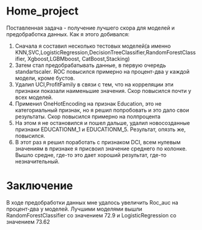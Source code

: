 # Home_project
Поставленная задача - получение лучшего скора для моделей и предобработка данных.
Как я этого добивался:
1) Сначала я составил несколько тестовых моделей(а именно KNN,SVC,LogisticRegression,DecisionTreeClassifier,RandomForestClassifier, Xgboost,LGBMboost, CatBoost,Stacking)
2) Затем стал предобрабатывать данные, в первую очередь standartscaler. ROC повысился примерно на процент-два у каждой модели, кроме бустов. 
3) Удалил UCI,ProfitFamily в связи с тем, что на корреляции эти признаки показали наименьшие значения. Скор повысился почти у всех моделей. 
4) Применил OneHotEncoding на признак Education, это не категориальный признак, но я решил попробовать и это дало свои результаты. Скор повысился примерно на полпроцента
5) На этом я не остановился и пошел дальше, удалил новосозданные признаки EDUCATIONM_1 и EDUCATIONM_5. Результат, опязть же, повысился. 
6) В этот раз я решил поработать с признаком DCI, всем нулевым значениям в признаке я присвоил значение среднего по колонке. Вышло средне, где-то это дает хороший результат, где-то незначительный. 
# Заключение
В ходе предобработки данных мне удалось увеличить Roc_auc на процент-два у моделей. Лучшими моделями вышли RandomForestClassifier со значением 72.9 и LogisticRegression со значением 73.62
